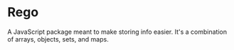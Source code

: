 # Rego
A JavaScript package meant to make storing info easier. It's a combination of arrays, objects, sets, and maps.
